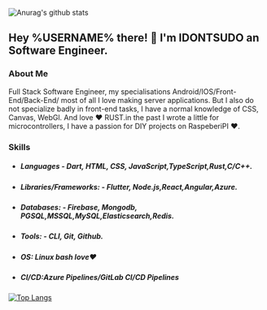 ![Anurag's github stats](https://github-readme-stats.vercel.app/api?username=idontsudo&show_icons=true&count_private=true&include_all_commits)
## Hey %USERNAME% there! :wave:  I'm IDONTSUDO an  Software Engineer.

### About Me
Full Stack Software Engineer, my specialisations Android/IOS/Front-End/Back-End/ most of all I love making server applications. But I also do not specialize badly in front-end tasks, I have a normal knowledge of CSS, Canvas, WebGl. And love ❤ RUST.in the past I wrote a little for microcontrollers, I have a passion for DIY projects on RaspeberiPI ❤.

### Skills

- #####   Languages - Dart, HTML, CSS, JavaScript,TypeScript,Rust,C/C++.

- ##### Libraries/Frameworks: - Flutter, Node.js,React,Angular,Azure.

- ##### Databases: - Firebase, Mongodb, PGSQL,MSSQL,MySQL,Elasticsearch,Redis.

- ##### Tools: - CLI, Git, Github.
- ##### OS: Linux bash love❤  
- ##### CI/CD:Azure Pipelines/GitLab CI/CD Pipelines
[![Top Langs](https://github-readme-stats.vercel.app/api/top-langs/?username=anuraghazra&layout=compact)](https://github.com/anuraghazra/github-readme-stats)
